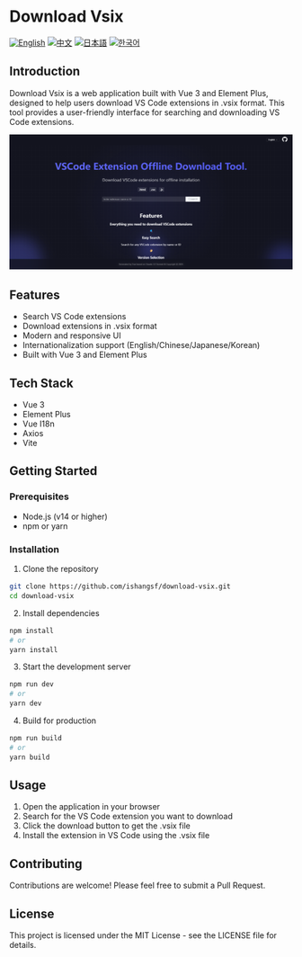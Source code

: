 # Download Vsix

[![English](https://img.shields.io/badge/README-English-blue)](README.en.md)
[![中文](https://img.shields.io/badge/README-中文-red)](README.zh.md)
[![日本語](https://img.shields.io/badge/README-日本語-brightgreen)](README.ja.md)
[![한국어](https://img.shields.io/badge/README-한국어-orange)](README.ko.md)

## Introduction
Download Vsix is a web application built with Vue 3 and Element Plus, designed to help users download VS Code extensions in .vsix format. This tool provides a user-friendly interface for searching and downloading VS Code extensions.

![Screenshot](screenshot.png)

## Features
- Search VS Code extensions
- Download extensions in .vsix format
- Modern and responsive UI
- Internationalization support (English/Chinese/Japanese/Korean)
- Built with Vue 3 and Element Plus

## Tech Stack
- Vue 3
- Element Plus
- Vue I18n
- Axios
- Vite

## Getting Started

### Prerequisites
- Node.js (v14 or higher)
- npm or yarn

### Installation
1. Clone the repository
```bash
git clone https://github.com/ishangsf/download-vsix.git
cd download-vsix
```

2. Install dependencies
```bash
npm install
# or
yarn install
```

3. Start the development server
```bash
npm run dev
# or
yarn dev
```

4. Build for production
```bash
npm run build
# or
yarn build
```

## Usage
1. Open the application in your browser
2. Search for the VS Code extension you want to download
3. Click the download button to get the .vsix file
4. Install the extension in VS Code using the .vsix file

## Contributing
Contributions are welcome! Please feel free to submit a Pull Request.

## License
This project is licensed under the MIT License - see the LICENSE file for details. 